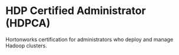 # HDP Certified Administrator (HDPCA)

Hortonworks certification for administrators who deploy and manage Hadoop clusters.
